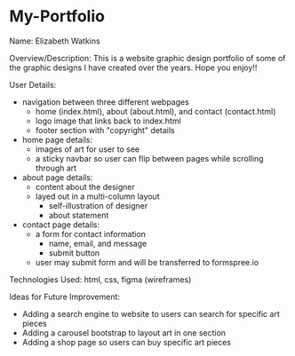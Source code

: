 # My-Portfolio
Name: Elizabeth Watkins

Overview/Description: This is a website graphic design portfolio of some of the graphic designs I have created over the years. Hope you enjoy!!

User Details: 

- navigation between three different webpages
    - home (index.html), about (about.html), and contact (contact.html)
    - logo image that links back to index.html
    - footer section with "copyright" details
- home page details:
    - images of art for user to see
    - a sticky navbar so user can flip between pages while scrolling through art
- about page details:
    - content about the designer
    - layed out in a multi-column layout 
        - self-illustration of designer
        - about statement
- contact page details:
    - a form for contact information
        - name, email, and message
        - submit button
    - user may submit form and will be transferred to formspree.io

Technologies Used: html, css, figma (wireframes)

Ideas for Future Improvement:

- Adding a search engine to website to users can search for specific art pieces
- Adding a carousel bootstrap to layout art in one section
- Adding a shop page so users can buy specific art pieces

